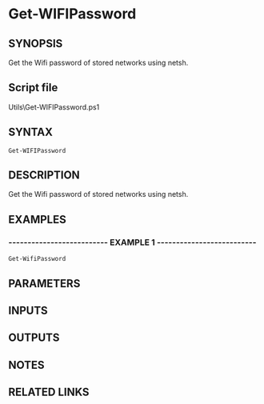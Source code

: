 # Get-WIFIPassword

## SYNOPSIS
Get the Wifi password of stored networks using netsh.

## Script file
Utils\Get-WIFIPassword.ps1

## SYNTAX

```
Get-WIFIPassword
```

## DESCRIPTION
Get the Wifi password of stored networks using netsh.

## EXAMPLES

### -------------------------- EXAMPLE 1 --------------------------
```
Get-WifiPassword
```
## PARAMETERS

## INPUTS

## OUTPUTS

## NOTES

## RELATED LINKS


